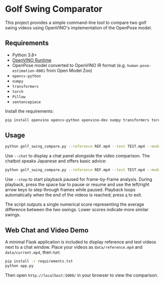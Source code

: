 # Golf Swing Comparator

This project provides a simple command-line tool to compare two golf swing videos using OpenVINO's implementation of the OpenPose model.

## Requirements
- Python 3.8+
- [OpenVINO Runtime](https://docs.openvino.ai/latest/openvino_docs_install_guides.html)
- OpenPose model converted to OpenVINO IR format (e.g. `human-pose-estimation-0001` from Open Model Zoo)
- `opencv-python`
- `numpy`
- `transformers`
- `torch`
- `Pillow`
- `sentencepiece`

Install the requirements:

```bash
pip install openvino opencv-python openvino-dev numpy transformers torch Pillow sentencepiece
```

## Usage

```bash
python golf_swing_compare.py --reference REF.mp4 --test TEST.mp4 --model human-pose-estimation-0001.xml
```

Use `--chat` to display a chat panel alongside the video comparison. The chatbot speaks Japanese and offers basic advice:

```bash
python golf_swing_compare.py --reference REF.mp4 --test TEST.mp4 --model human-pose-estimation-0001.xml --chat
```

Use `--step` to start playback paused for frame-by-frame analysis. During
playback, press the space bar to pause or resume and use the left/right arrow
keys to step through frames while paused. Playback loops automatically when
the end of the videos is reached; press `q` to exit.

The script outputs a single numerical score representing the average difference between the two swings. Lower scores indicate more similar swings.


## Web Chat and Video Demo

A minimal Flask application is included to display reference and test videos next to a chat window. Place your videos as `data/reference.mp4` and `data/current.mp4`, then run:

```bash
pip install -r requirements.txt
python app.py
```

Then open `http://localhost:5000/` in your browser to view the comparison.
